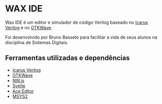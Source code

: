 
# WAX IDE

Wax IDE é um editor e simulador de código Verilog baseado no [Icarus Verilog](http://iverilog.icarus.com/) 
e no [GTKWave](http://gtkwave.sourceforge.net/).

Foi desenvolvido por Bruno Basseto para facilitar a vida de seus alunos na disciplina de Sistemas Digitais.


## Ferramentas utilizadas e dependências

  * [Icarus Verilog](http://iverilog.icarus.com/)
  * [GTKWave](http://gtkwave.sourceforge.net/)
  * [NW.js](https://nwjs.io/)
  * [Svelte](https://svelte.dev/)
  * [Ace Editor](https://ace.c9.io/)
  * [MSYS2](https://www.msys2.org/)


